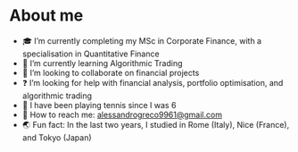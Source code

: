 # About me

- 🎓 I’m currently completing my MSc in Corporate Finance, with a specialisation in Quantitative Finance  
- 🤖 I’m currently learning Algorithmic Trading 
- 🙏 I’m looking to collaborate on financial projects 
- ❓ I’m looking for help with financial analysis, portfolio optimisation, and algorithmic trading
- 🎾 I have been playing tennis since I was 6
- 📧 How to reach me: alessandrogreco9961@gmail.com
- 🌏 Fun fact: In the last two years, I studied in Rome (Italy), Nice (France), and Tokyo (Japan)
